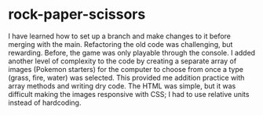 # rock-paper-scissors
I have learned how to set up a branch and make changes to it before merging with the main. Refactoring the old code was challenging, but rewarding. Before, the game was only playable through the console. I added another level of complexity to the code by creating a separate array of images (Pokemon starters) for the computer to choose from once a type (grass, fire, water) was selected. This provided me addition practice with array methods and writing dry code. The HTML was simple, but it was difficult making the images responsive with CSS; I had to use relative units instead of hardcoding. 